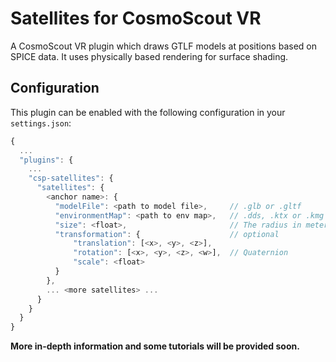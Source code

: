 # Satellites for CosmoScout VR

A CosmoScout VR plugin which draws GTLF models at positions based on SPICE data. It uses physically based rendering for surface shading.

## Configuration

This plugin can be enabled with the following configuration in your `settings.json`:

```javascript
{
  ...
  "plugins": {
    ...
    "csp-satellites": {
      "satellites": {
        <anchor name>: {
          "modelFile": <path to model file>,     // .glb or .gltf
          "environmentMap": <path to env map>,   // .dds, .ktx or .kmg
          "size": <float>,                       // The radius in meters.
          "transformation": {                    // optional
              "translation": [<x>, <y>, <z>],
              "rotation": [<x>, <y>, <z>, <w>],  // Quaternion
              "scale": <float>
          }
        },
        ... <more satellites> ...
      }
    }
  }
}
```

**More in-depth information and some tutorials will be provided soon.**
